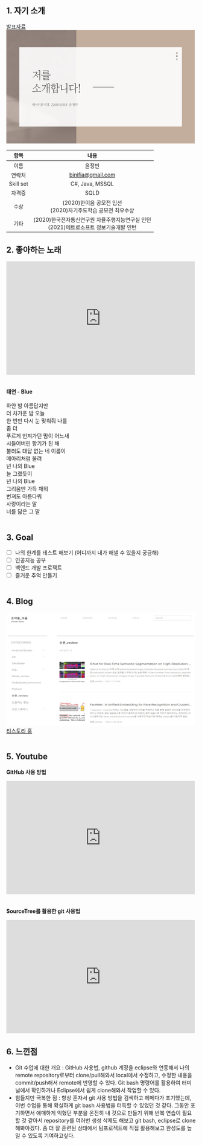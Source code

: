 ## 1. 자기 소개
[발표자료](/2260341014.pdf) <br>
<img width="500" height="300" src="selfintro.jpg"/><br>

|항목 |내용 |
|:---:|:---:|
|이름 |윤정빈|
|연락처|binifia@gmail.com|
|Skill set|C#, Java, MSSQL|
|자격증|SQLD|
|수상 |(2020)한이음 공모전 입선<br>(2020)자기주도학습 공모전 최우수상|
|기타 |(2020)한국전자통신연구원 자율주행지능연구실 인턴<br>(2021)메트로소프트 정보기술개발 인턴|



## 2. 좋아하는 노래 <br>
<iframe width="500" height="300" src="https://www.youtube.com/embed/tVtTdZt-HtI" title="YouTube video player" frameborder="0" allow="accelerometer; autoplay; clipboard-write; encrypted-media; gyroscope; picture-in-picture" allowfullscreen></iframe>

<br>**태연 - Blue** <br><br>
하얀 밤 아름답지만<br>
더 차가운 밤 오늘<br>
한 번만 다시 눈 맞춰줘 나를<br>
좀 더<br>
푸르게 번져가던 맘이 어느새<br>
시들어버린 향기가 된 채<br>
불러도 대답 없는 네 이름이<br>
메아리처럼 울려<br>
넌 나의 Blue<br>
늘 그랬듯이<br>
넌 나의 Blue<br>
그리움만 가득 채워<br>
번져도 아름다워<br>
사랑이라는 말<br>
너를 닮은 그 말<br><br>

## 3. Goal
- [ ] 나의 한계를 테스트 해보기 (어디까지 내가 해낼 수 있을지 궁금해)<br>
- [ ] 인공지능 공부<br>
- [ ] 백엔드 개발 프로젝트<br>
- [ ] 즐거운 추억 만들기<br><br>

## 4. Blog
<img width="500" height="300" src="blog_img.jpg"/><br>
[티스토리 홈](https://webit22.tistory.com/)<br><br>

## 5. Youtube
**GitHub 사용 방법**<br>
<iframe width="500" height="300"  src="https://www.youtube.com/embed/zgVSlDh0DEs" title="YouTube video player" frameborder="0" allow="accelerometer; autoplay; clipboard-write; encrypted-media; gyroscope; picture-in-picture" allowfullscreen></iframe><br><br>

**SourceTree를 활용한 git 사용법**<br>
<iframe width="500" height="300" src="https://www.youtube.com/embed/-XT5lCAyeKo" title="YouTube video player" frameborder="0" allow="accelerometer; autoplay; clipboard-write; encrypted-media; gyroscope; picture-in-picture" allowfullscreen></iframe>

## 6. 느낀점
- Git 수업에 대한 개요 : GitHub 사용법, github 계정을 eclipse와 연동해서 나의 remote repository로부터 clone/pull해와서 local에서 수정하고, 수정한 내용을 commit/push해서 remote에 반영할 수 있다. Git bash 명령어를 활용하여 터미널에서 확인하거나 Eclipse에서 쉽게 clone해와서 작업할 수 있다.
- 힘들지만 극복한 점 : 항상 혼자서 git 사용 방법을 검색하고 헤메다가 포기했는데, 이번 수업을 통해 확실하게 git bash 사용법을 터득할 수 있었던 것 같다. 그동안 포기하면서 애매하게 익혔던 부분을 온전히 내 것으로 만들기 위해 반복 연습이 필요할 것 같아서 repository를 여러번 생성 삭제도 해보고 git bash, eclipse로 clone 해봐야겠다. 좀 더 잘 훈련된 상태에서 팀프로젝트에 직접 활용해보고 완성도를 높일 수 있도록 기여하고싶다.
